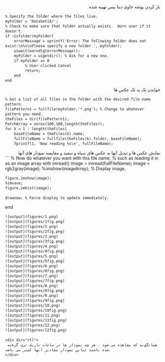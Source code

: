 <div dir="rtl">
 باز کردن پوشه حاوی دیتا بیس تهییه شده
</div>

```
% Specify the folder where the files live.
myFolder = 'DataSet14/';
% Check to make sure that folder actually exists.  Warn user if it doesn't.
if ~isfolder(myFolder)
    errorMessage = sprintf('Error: The following folder does not exist:\n%s\nPlease specify a new folder.', myFolder);
    uiwait(warndlg(errorMessage));
    myFolder = uigetdir(); % Ask for a new one.
    if myFolder == 0
         % User clicked Cancel
         return;
    end
end
```

<div dir="rtl">
 خواندن تک به تک عکس ها
</div>

```
% Get a list of all files in the folder with the desired file name pattern.
filePattern1 = fullfile(myFolder,'*.png'); % Change to whatever pattern you need.
theFiles = dir(filePattern1);
PatchArray = zeros(100,100,length(theFiles));
for k = 1 : length(theFiles)
    baseFileName = theFiles(k).name;
    fullFileName = fullfile(theFiles(k).folder, baseFileName);
    fprintf(1, 'Now reading %s\n', fullFileName);
```
<div dir="rtl">
  نمایش عکس ها و تبدیل آنها به عکس های سیاه و سفید و مقایسه نمودار های آنها
</div>
```
    % Now do whatever you want with this file name,
    % such as reading it in as an image array with imread()
    image = imread(fullFileName);   
    image = rgb2gray(image);    
    %imshow(imageArray);  % Display image.
    
    figure,imshow(image);
    %imsave;
    figure,imhist(image);    
    
    drawnow; % Force display to update immediately.
end
```
![output](figures/1.png)
![output](figures/1fig.png)
![output](figures/2.png)
![output](figures/2fig.png)
![output](figures/3.png)
![output](figures/3fig.png)
![output](figures/4.png)
![output](figures/4fig.png)
![output](figures/5.png)
![output](figures/5fig.png)
![output](figures/6.png)
![output](figures/6fig.png)
![output](figures/7.png)
![output](figures/7fig.png)
![output](figures/8.png)
![output](figures/8fig.png)
![output](figures/9.png)
![output](figures/9fig.png)
![output](figures/10.png)
![output](figures/10fig.png)
![output](figures/11.png)
![output](figures/11fig.png)
![output](figures/12.png)
![output](figures/12fig.png)

<div dir="rtl">
 همانگونه که مشاهده می شود . هر چه نمودار ها در ساعات تاریک تری گرفته شده باشند تباین نمودار مقادیر آنها کمتر می باشد.
</div>
